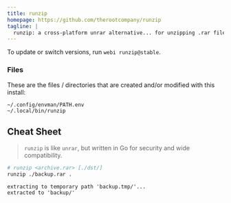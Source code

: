 ```yaml
---
title: runzip
homepage: https://github.com/therootcompany/runzip
tagline: |
  runzip: a cross-platform unrar alternative... for unzipping .rar files
---
```


To update or switch versions, run `webi runzip@stable`.

### Files

These are the files / directories that are created and/or modified with this
install:

```text
~/.config/envman/PATH.env
~/.local/bin/runzip
```

## Cheat Sheet

> `runzip` is like `unrar`, but written in Go for security and wide
> compatibility.

```sh
# runzip <archive.rar> [./dst/]
runzip ./backup.rar .
```

```text
extracting to temporary path 'backup.tmp/'...
extracted to 'backup/'
```
